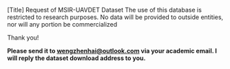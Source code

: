 [Title] Request of MSIR-UAVDET Dataset
The use of this database is restricted to research purposes. No data will be provided to outside entities, nor will any portion be commercialized

Thank you!

**Please send it to wengzhenhai@outlook.com via your academic email. I will reply the dataset download address to you.**